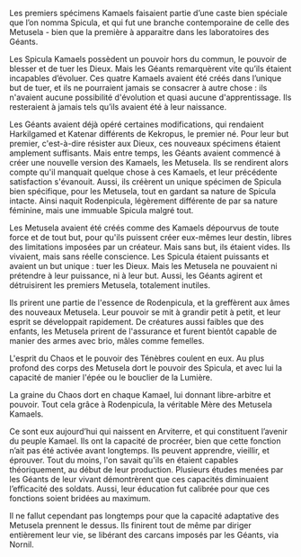 Les premiers spécimens Kamaels faisaient partie d’une caste bien spéciale que l’on nomma Spicula, et qui fut une branche contemporaine de celle des Metusela - bien que la première à apparaitre dans les laboratoires des Géants.

Les Spicula Kamaels possèdent un pouvoir hors du commun, le pouvoir de blesser et de tuer les Dieux. Mais les Géants remarquèrent vite qu’ils étaient incapables d’évoluer. Ces quatre Kamaels avaient été créés dans l’unique but de tuer, et ils ne pourraient jamais se consacrer à autre chose : ils n'avaient aucune possibilité d'évolution et quasi aucune d'apprentissage. Ils resteraient à jamais tels qu’ils avaient été à leur naissance.

Les Géants avaient déjà opéré certaines modifications, qui rendaient Harkilgamed et Katenar différents de Kekropus, le premier né. Pour leur but premier, c'est-à-dire résister aux Dieux, ces nouveaux spécimens étaient amplement suffisants. Mais entre temps, les Géants avaient commencé à créer une nouvelle version des Kamaels, les Metusela. Ils se rendirent alors compte qu'il manquait quelque chose à ces Kamaels, et leur précédente satisfaction s'évanouit. Aussi, ils créèrent un unique spécimen de Spicula bien spécifique, pour les Metusela, tout en gardant sa nature de Spicula intacte. Ainsi naquit Rodenpicula, légèrement différente de par sa nature féminine, mais une immuable Spicula malgré tout.

Les Metusela avaient été créés comme des Kamaels dépourvus de toute force et de tout but, pour qu'ils puissent créer eux-mêmes leur destin, libres des limitations imposées par un créateur. Mais sans but, ils étaient vides. Ils vivaient, mais sans réelle conscience. Les Spicula étaient puissants et avaient un but unique : tuer les Dieux. Mais les Metusela ne pouvaient ni prétendre à leur puissance, ni à leur but. Aussi, les Géants agirent et détruisirent les premiers Metusela, totalement inutiles.

Ils prirent une partie de l'essence de Rodenpicula, et la greffèrent aux âmes des nouveaux Metusela. Leur pouvoir se mit à grandir petit à petit, et leur esprit se développait rapidement. De créatures aussi faibles que des enfants, les Metusela prirent de l'assurance et furent bientôt capable de manier des armes avec brio, mâles comme femelles.

L'esprit du Chaos et le pouvoir des Ténèbres coulent en eux. Au plus profond des corps des Metusela dort le pouvoir des Spicula, et avec lui la capacité de manier l'épée ou le bouclier de la Lumière.

La graine du Chaos dort en chaque Kamael, lui donnant libre-arbitre et pouvoir. Tout cela grâce à Rodenpicula, la véritable Mère des Metusela Kamaels.

Ce sont eux aujourd’hui qui naissent en Arviterre, et qui constituent l’avenir du peuple Kamael. Ils ont la capacité de procréer, bien que cette fonction n’ait pas été activée avant longtemps. Ils peuvent apprendre, vieillir, et éprouver. Tout du moins, l'on savait qu'ils en étaient capables théoriquement, au début de leur production. Plusieurs études menées par les Géants de leur vivant démontrèrent que ces capacités diminuaient l’efficacité des soldats. Aussi, leur éducation fut calibrée pour que ces fonctions soient bridées au maximum.

Il ne fallut cependant pas longtemps pour que la capacité adaptative des Metusela prennent le dessus. Ils finirent tout de même par diriger entièrement leur vie, se libérant des carcans imposés par les Géants, via Nornil.
